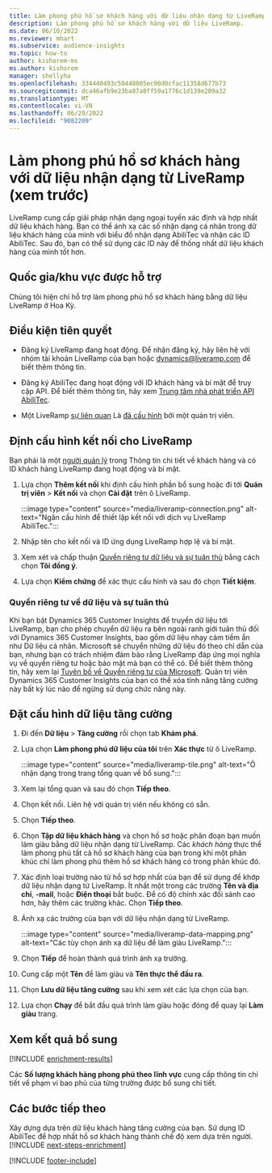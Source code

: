```yaml
---
title: Làm phong phú hồ sơ khách hàng với dữ liệu nhận dạng từ LiveRamp (xem trước)
description: Làm phong phú hồ sơ khách hàng với dữ liệu LiveRamp.
ms.date: 06/10/2022
ms.reviewer: mhart
ms.subservice: audience-insights
ms.topic: how-to
author: kishorem-ms
ms.author: kishorem
manager: shellyha
ms.openlocfilehash: 334440493c50448005ec90d0cfac11358d677b73
ms.sourcegitcommit: dca46afb9e23ba87a0ff59a1776c1d139e209a32
ms.translationtype: MT
ms.contentlocale: vi-VN
ms.lasthandoff: 06/29/2022
ms.locfileid: "9082209"
---
```

# <a name="enrich-customer-profiles-with-identity-data-from-liveramp-preview"></a>Làm phong phú hồ sơ khách hàng với dữ liệu nhận dạng từ LiveRamp (xem trước)

LiveRamp cung cấp giải pháp nhận dạng ngoại tuyến xác định và hợp nhất dữ liệu khách hàng. Bạn có thể ánh xạ các số nhận dạng cá nhân trong dữ liệu khách hàng của mình với biểu đồ nhận dạng AbiliTec và nhận các ID AbiliTec. Sau đó, bạn có thể sử dụng các ID này để thống nhất dữ liệu khách hàng của mình tốt hơn.

## <a name="supported-countriesregions"></a>Quốc gia/khu vực được hỗ trợ

Chúng tôi hiện chỉ hỗ trợ làm phong phú hồ sơ khách hàng bằng dữ liệu LiveRamp ở Hoa Kỳ.

## <a name="prerequisites"></a>Điều kiện tiên quyết

- Đăng ký LiveRamp đang hoạt động. Để nhận đăng ký, hãy liên hệ với nhóm tài khoản LiveRamp của bạn hoặc [dynamics@liveramp.com](mailto:dynamics@liveramp.com) để biết thêm thông tin.

- Đăng ký AbiliTec đang hoạt động với ID khách hàng và bí mật để truy cập API. Để biết thêm thông tin, hãy xem [Trung tâm nhà phát triển API AbiliTec](https://developers.liveramp.com/abilitec-api/).

- Một LiveRamp [sự liên quan](connections.md) Là [đã cấu hình](#configure-the-connection-for-liveramp) bởi một quản trị viên.

## <a name="configure-the-connection-for-liveramp"></a>Định cấu hình kết nối cho LiveRamp

Bạn phải là một [người quản lý](permissions.md#admin) trong Thông tin chi tiết về khách hàng và có ID khách hàng LiveRamp đang hoạt động và bí mật.

1. Lựa chọn **Thêm kết nối** khi định cấu hình phần bổ sung hoặc đi tới **Quản trị viên** > **Kết nối** và chọn **Cài đặt** trên ô LiveRamp.

   :::image type="content" source="media/liveramp-connection.png" alt-text="Ngăn cấu hình để thiết lập kết nối với dịch vụ LiveRamp AbiliTec.":::

1. Nhập tên cho kết nối và ID ứng dụng LiveRamp hợp lệ và bí mật.

1. Xem xét và chấp thuận [Quyền riêng tư dữ liệu và sự tuân thủ](#data-privacy-and-compliance) bằng cách chọn **Tôi đồng ý**.

1. Lựa chọn **Kiểm chứng** để xác thực cấu hình và sau đó chọn **Tiết kiệm**.

### <a name="data-privacy-and-compliance"></a>Quyền riêng tư về dữ liệu và sự tuân thủ

Khi bạn bật Dynamics 365 Customer Insights để truyền dữ liệu tới LiveRamp, bạn cho phép chuyển dữ liệu ra bên ngoài ranh giới tuân thủ đối với Dynamics 365 Customer Insights, bao gồm dữ liệu nhạy cảm tiềm ẩn như Dữ liệu cá nhân. Microsoft sẽ chuyển những dữ liệu đó theo chỉ dẫn của bạn, nhưng bạn có trách nhiệm đảm bảo rằng LiveRamp đáp ứng mọi nghĩa vụ về quyền riêng tư hoặc bảo mật mà bạn có thể có. Để biết thêm thông tin, hãy xem lại [Tuyên bố về Quyền riêng tư của Microsoft](https://go.microsoft.com/fwlink/?linkid=396732). Quản trị viên Dynamics 365 Customer Insights của bạn có thể xóa tính năng tăng cường này bất kỳ lúc nào để ngừng sử dụng chức năng này.

## <a name="configure-the-enrichment"></a>Đặt cấu hình dữ liệu tăng cường

1. Đi đến **Dữ liệu** > **Tăng cường** rồi chọn tab **Khám phá**.

1. Lựa chọn **Làm phong phú dữ liệu của tôi** trên **Xác thực** từ ô LiveRamp.

   :::image type="content" source="media/liveramp-tile.png" alt-text="Ô nhận dạng trong trang tổng quan về bổ sung.":::

1. Xem lại tổng quan và sau đó chọn **Tiếp theo**.

1. Chọn kết nối. Liên hệ với quản trị viên nếu không có sẵn.

1. Chọn **Tiếp theo**.

1. Chọn **Tập dữ liệu khách hàng** và chọn hồ sơ hoặc phân đoạn bạn muốn làm giàu bằng dữ liệu nhận dạng từ LiveRamp. Các *khách hàng* thực thể làm phong phú tất cả hồ sơ khách hàng của bạn trong khi một phân khúc chỉ làm phong phú thêm hồ sơ khách hàng có trong phân khúc đó.

1. Xác định loại trường nào từ hồ sơ hợp nhất của bạn để sử dụng để khớp dữ liệu nhận dạng từ LiveRamp. Ít nhất một trong các trường **Tên và địa chỉ**, **-mail**, hoặc **Điện thoại** bắt buộc. Để có độ chính xác đối sánh cao hơn, hãy thêm các trường khác. Chọn **Tiếp theo**.

1. Ánh xạ các trường của bạn với dữ liệu nhận dạng từ LiveRamp.

   :::image type="content" source="media/liveramp-data-mapping.png" alt-text="Các tùy chọn ánh xạ dữ liệu để làm giàu LiveRamp.":::

1. Chọn **Tiếp** để hoàn thành quá trình ánh xạ trường.

1. Cung cấp một **Tên** để làm giàu và **Tên thực thể đầu ra**.

1. Chọn **Lưu dữ liệu tăng cường** sau khi xem xét các lựa chọn của bạn.

1. Lựa chọn **Chạy** để bắt đầu quá trình làm giàu hoặc đóng để quay lại **Làm giàu** trang.

## <a name="view-enrichment-results"></a>Xem kết quả bổ sung

[!INCLUDE [enrichment-results](includes/enrichment-results.md)]

Các **Số lượng khách hàng phong phú theo lĩnh vực** cung cấp thông tin chi tiết về phạm vi bao phủ của từng trường được bổ sung chi tiết.

## <a name="next-steps"></a>Các bước tiếp theo

Xây dựng dựa trên dữ liệu khách hàng tăng cường của bạn. Sử dụng ID AbiliTec để hợp nhất hồ sơ khách hàng thành chế độ xem dựa trên người.
[!INCLUDE [next-steps-enrichment](includes/next-steps-enrichment.md)]

[!INCLUDE [footer-include](includes/footer-banner.md)]
